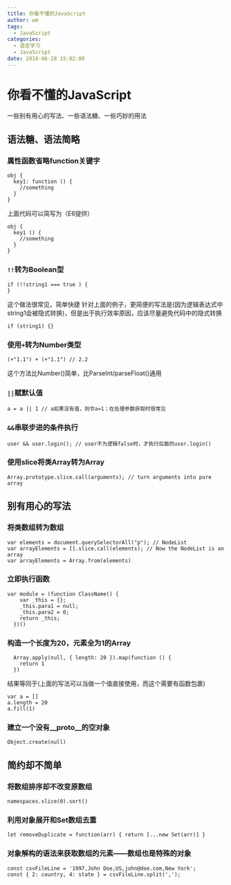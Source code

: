 ```yaml
---
title: 你看不懂的JavaScript
author: wm
tags:
  - JavaScript
categories:
  - 语言学习
  - JavaScript
date: 2018-06-28 15:02:00
---
```

# 你看不懂的JavaScript

一些别有用心的写法、一些语法糖、一些巧妙的用法
## 语法糖、语法简略


### 属性函数省略function关键字
```
obj {
  key1: function () {
    //something
  }
}
```
上面代码可以简写为（E6提供）
```
obj {
  key1 () {
    //something
  }
}
```

### ` !! `转为Boolean型
```
if (!!string1 === true ) {
}
```
这个做法很常见，简单快捷
针对上面的例子，更简便的写法是(因为逻辑表达式中string1会被隐式转换)，但是出于执行效率原因，应该尽量避免代码中的隐式转换
```
if (string1) {}
```
 
### 使用`+`转为Number类型
```
(+"1.1") + (+"1.1") // 2.2
```
这个方法比Number()简单，比ParseInt/parseFloat()通用
 
### ` || `赋默认值
```
a = a || 1 // a如果没有值，则令a=1；在处理参数获取时很常见
```
 
### ` && `串联步进的条件执行
```
user && user.login(); // user不为逻辑false时，才执行后面的user.login()
```
 
### 使用slice将类Array转为Array
```
Array.prototype.slice.call(arguments); // turn arguments into pure array
```
 
## 别有用心的写法
 
### 将类数组转为数组
```
var elements = document.querySelectorAll("p"); // NodeList
var arrayElements = [].slice.call(elements); // Now the NodeList is an array
var arrayElements = Array.from(elements)
```
 
### 立即执行函数
```
var module = (function ClassName() {
    var _this = {};
    _this.para1 = null;
    _this.para2 = 0;
    return _this;
  })()
```
 
### 构造一个长度为20，元素全为1的Array
```
  Array.apply(null, { length: 20 }).map(function () {
    return 1
  })
```
结果等同于(上面的写法可以当做一个值直接使用，而这个需要有函数包裹)
```
var a = []
a.length = 20
a.fill(1)
```
 
### 建立一个没有__proto__的空对象
```
Object.create(null)
```
 
## 简约却不简单
 
### 将数组排序却不改变原数组
```
namespaces.slice(0).sort()
```
 
### 利用对象展开和Set数组去重
```
let removeDuplicate = function(arr) { return [...new Set(arr)] }
```
 
### 对象解构的语法来获取数组的元素——数组也是特殊的对象
```
const csvFileLine = '1997,John Doe,US,john@doe.com,New York';
const { 2: country, 4: state } = csvFileLine.split(',');
```